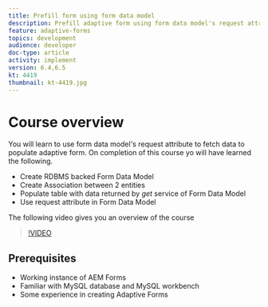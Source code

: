 ```yaml
---
title: Prefill form using form data model
description: Prefill adaptive form using form data model's request attribute 
feature: adaptive-forms
topics: development
audience: developer
doc-type: article
activity: implement
version: 6.4,6.5
kt: 4419
thumbnail: kt-4419.jpg
---
```


# Course overview

You will learn to use form data model's request attribute to fetch data to populate adaptive form.
 On completion of this course yo will have learned the following.

* Create RDBMS backed Form Data Model
* Create Association between 2 entities
* Populate table with data returned by _get_ service of Form Data Model
* Use request attribute in Form Data Model

The following video gives you an overview of the course
>[!VIDEO](https://video.tv.adobe.com/v/36387/quality=9)

## Prerequisites

* Working instance of AEM Forms
* Familiar with MySQL database and MySQL workbench
* Some experience in creating Adaptive Forms

